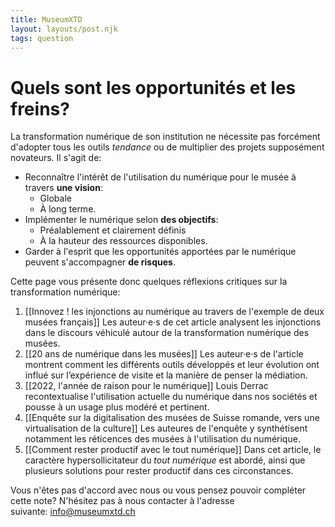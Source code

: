 ```yaml
---
title: MuseumXTD
layout: layouts/post.njk
tags: question
---
```

# **Quels sont les opportunités et les freins?**
La transformation numérique de son institution ne nécessite pas forcément d'adopter tous les outils *tendance* ou de multiplier des projets supposément novateurs. Il s'agit de:
- Reconnaître l'intérêt de l'utilisation du numérique pour le musée à travers **une vision**:
	- Globale
	- À long terme.
- Implémenter le numérique selon **des objectifs**:
	- Préalablement et clairement définis
	- À la hauteur des ressources disponibles.
- Garder à l'esprit que les opportunités apportées par le numérique peuvent s'accompagner **de risques**.

Cette page vous présente donc quelques réflexions critiques sur la transformation numérique:
1. [[Innovez ! les injonctions au numérique au travers de l'exemple de deux musées français]]
   Les auteur·e·s de cet article analysent les injonctions dans le discours véhiculé autour de la transformation numérique des musées.
2. [[20 ans de numérique dans les musées]]
   Les auteur·e·s de l'article montrent comment les différents outils développés et leur évolution ont influé sur l’expérience de visite et la manière de penser la médiation. 
3. [[2022, l'année de raison pour le numérique]]
   Louis Derrac recontextualise l'utilisation actuelle du numérique dans nos sociétés et pousse à un usage plus modéré et pertinent. 
4. [[Enquête sur la digitalisation des musées de Suisse romande, vers une virtualisation de la culture]]
   Les auteures de l'enquête y synthétisent notamment les réticences des musées à l'utilisation du numérique. 
5. [[Comment rester productif avec le tout numérique]]
   Dans cet article, le caractère hypersollicitateur du *tout numérique* est abordé, ainsi que plusieurs solutions pour rester productif dans ces circonstances.  


 
Vous n'êtes pas d'accord avec nous ou vous pensez pouvoir compléter cette note? N'hésitez pas à nous contacter à l'adresse suivante: [info@museumxtd.ch](mailto:info@museumxtd.ch)